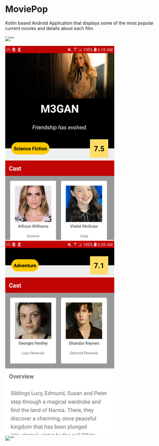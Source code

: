 # MoviePop
Kotlin based Android Application that displays some of the most popular current movies and details about each film.
<br />
<br />
<img src="/screenshot_1.png" alt= “” width="350" />

<img src="/screenshot2.png" alt= “” width="350" />
<br/>
<img src="/screenshot3.png" alt= “” width="350" />
<br/>
<img src="/screenshot4.png" alt= “” width="350" />

